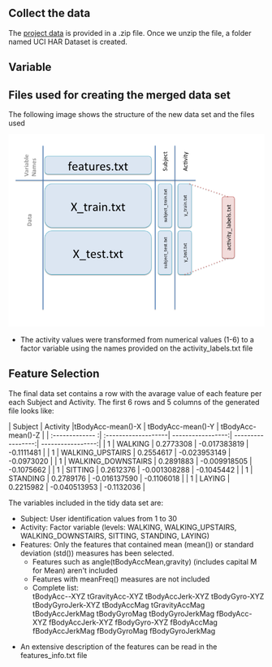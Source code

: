 ## Collect the data
The [project data](https://d396qusza40orc.cloudfront.net/getdata%2Fprojectfiles%2FUCI%20HAR%20Dataset.zip) is provided in a .zip file.
Once we unzip the file, a folder named UCI HAR Dataset is created.  

## Variable
## Files used for creating the merged data set  
The following image shows the structure of the new data set and the files used  

![image](data.png)  

- The activity values were transformed from numerical values (1-6) to a factor variable using the names provided on the activity_labels.txt file  

## Feature Selection  

The final data set contains a row with the avarage value of each feature per each Subject and Activity. The first 6 rows and 5 columns of the generated file looks like:  

| Subject         | Activity            |tBodyAcc-mean()-X  | tBodyAcc-mean()-Y | tBodyAcc-mean()-Z |
| :------------- :| :-------------------| -----------------:| -----------------:| -----------------:|
| 1               |  WALKING            |       0.2773308   |   -0.017383819    |    -0.1111481     |
| 1               |  WALKING_UPSTAIRS   |       0.2554617   |   -0.023953149    |    -0.0973020     |
| 1               |  WALKING_DOWNSTAIRS |       0.2891883   |   -0.009918505    |    -0.1075662     |
| 1               |  SITTING            |       0.2612376   |   -0.001308288    |    -0.1045442     |
| 1               |  STANDING           |       0.2789176   |   -0.016137590    |    -0.1106018     |
| 1               |  LAYING             |       0.2215982   |   -0.040513953    |    -0.1132036     |


The variables included in the tidy data set are:  
- Subject: User identification values from 1 to 30
- Activity: Factor variable (levels: WALKING, WALKING_UPSTAIRS, WALKING_DOWNSTAIRS, SITTING, STANDING, LAYING)  
- Features: Only the features that contained mean (mean()) or standard deviation (std()) measures has been selected.  
  - Features such as angle(tBodyAccMean,gravity) (includes capital M for Mean) aren't included
  - Features with meanFreq() measures are not included  
  - Complete list:  
	tBodyAcc--XYZ
	tGravityAcc-XYZ
	tBodyAccJerk-XYZ
	tBodyGyro-XYZ
	tBodyGyroJerk-XYZ
	tBodyAccMag
	tGravityAccMag
	tBodyAccJerkMag
	tBodyGyroMag
	tBodyGyroJerkMag
	fBodyAcc-XYZ
	fBodyAccJerk-XYZ
	fBodyGyro-XYZ
	fBodyAccMag
	fBodyAccJerkMag
	fBodyGyroMag
	fBodyGyroJerkMag

* An extensive description of the features can be read in the features_info.txt file



